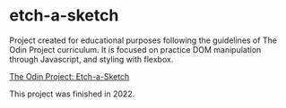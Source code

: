# etch-a-sketch

Project created for educational purposes following the guidelines of The Odin Project curriculum.
It is focused on practice DOM manipulation through Javascript, and styling with flexbox.

[The Odin Project: Etch-a-Sketch](https://www.theodinproject.com/lessons/foundations-etch-a-sketch)

This project was finished in 2022.
